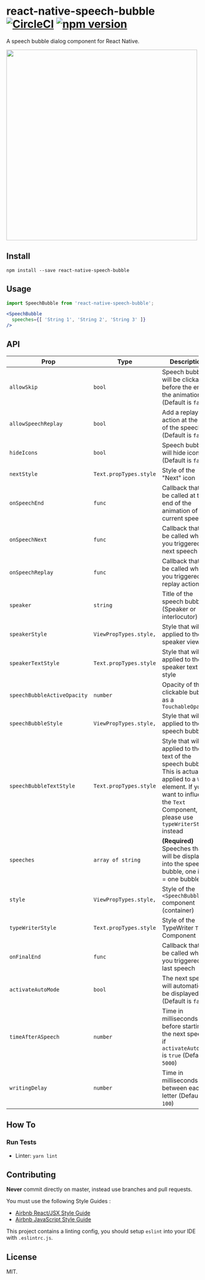 # react-native-speech-bubble [![CircleCI](https://circleci.com/gh/charpeni/react-native-speech-bubble.svg?style=shield)](https://circleci.com/gh/charpeni/react-native-speech-bubble) [![npm version](https://badge.fury.io/js/react-native-speech-bubble.svg)](https://badge.fury.io/js/react-native-speech-bubble)

A speech bubble dialog component for React Native.

<img src="https://cloud.githubusercontent.com/assets/7189823/16232855/199dc1dc-379a-11e6-97be-612b0dbc5495.gif" height="500" />

## Install

```
npm install --save react-native-speech-bubble
```

## Usage

```javascript
import SpeechBubble from 'react-native-speech-bubble';
```

```jsx
<SpeechBubble
  speeches={[ 'String 1', 'String 2', 'String 3' ]}
/>
```

## API

| Prop | Type | Description |
|------|------|-------------|
| `allowSkip`| `bool` | Speech bubble will be clickable before the end of the animation (Default is `false`) |
| `allowSpeechReplay`| `bool` | Add a replay action at the end of the speeches (Default is `false`)|
| `hideIcons`| `bool` | Speech bubble will hide icons (Default is `false`)|
| `nextStyle`| `Text.propTypes.style` | Style of the "Next" icon |
| `onSpeechEnd`| `func` | Callback that will be called at the end of the animation of the current speech |
| `onSpeechNext`| `func` | Callback that will be called when you triggered the next speech |
| `onSpeechReplay`| `func` | Callback that will be called when you triggered the replay action |
| `speaker`| `string` | Title of the speech bubble (Speaker or interlocutor) |
| `speakerStyle`| `ViewPropTypes.style,` | Style that will be applied to the speaker view |
| `speakerTextStyle`| `Text.propTypes.style` | Style that will be applied to the speaker text style |
| `speechBubbleActiveOpacity`| `number` | Opacity of the clickable bubble as a `TouchableOpacity` |
| `speechBubbleStyle`| `ViewPropTypes.style,` | Style that will be applied to the speech bubble |
| `speechBubbleTextStyle`| `Text.propTypes.style` | Style that will be applied to the text of the speech bubble. This is actually applied to a `View` element. If you want to influence the `Text` Component, please use `typeWriterStyle` instead |
| `speeches`| `array of string` | **(Required)** Speeches that will be displayed into the speech bubble, one item = one bubble. |
| `style`| `ViewPropTypes.style,` | Style of the `<SpeechBubble>` component (container) |
| `typeWriterStyle`| `Text.propTypes.style` | Style of the TypeWriter `Text` Component |
| `onFinalEnd`| `func` | Callback that will be called when you triggered the last speech |
| `activateAutoMode`| `bool` | The next speech will automatically be displayed. (Default is `false`) |
| `timeAfterASpeech`| `number` | Time in milliseconds before starting the next speech if `activateAutoMode` is `true` (Default is `5000`) |
| `writingDelay`| `number` | Time in milliseconds between each letter (Default is `100`) |

## How To

### Run Tests

* Linter: `yarn lint`

## Contributing

**Never** commit directly on master, instead use branches and pull requests.

You must use the following Style Guides :

* [Airbnb React/JSX Style Guide](https://github.com/airbnb/javascript/tree/master/react)
* [Airbnb JavaScript Style Guide](https://github.com/airbnb/javascript)

This project contains a linting config, you should setup `eslint` into your IDE with `.eslintrc.js`.

## License
MIT.
